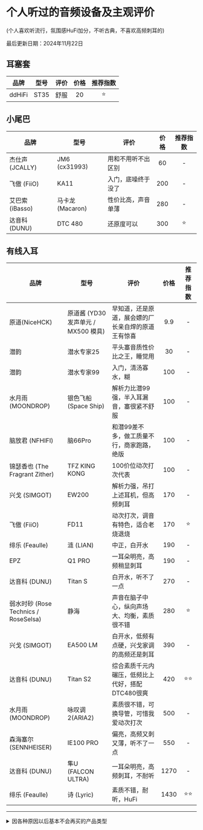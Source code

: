 # 个人听过的音频设备及主观评价

(个人喜欢听流行，氛围感HuFi加分，不听古典，不喜欢高频刺耳的)

最后更新日期：2024年11月22日

## 耳塞套

| 品牌 | 型号 | 评价 | 价格 | 推荐指数 |
| ----------- | ----------- | ----------- | :-----------: | :-----------: |
| ddHiFi | ST35 | 舒服 | 20 | ⭐ |

## 小尾巴

| 品牌 | 型号 | 评价 | 价格 | 推荐指数 |
| ----------- | ----------- | ----------- | :-----------: | :-----------: |
| 杰仕声 (JCALLY) | JM6 (cx31993) | 用和不用听不出区别 | 60 | - |
| 飞傲 (FiiO) | KA11 | 入门，底噪终于没了 | 200 | - |
| 艾巴索 (iBasso) | 马卡龙 (Macaron) | 性价比高，声音单薄 | 280 | - |
| 达音科 (DUNU) | DTC 480 | 还原度可以 | 300 | ⭐ |

## 有线入耳

| 品牌 | 型号 | 评价 | 价格 | 推荐指数 |
| ----------- | ----------- | ----------- | :-----------: | :-----------: |
| 原道(NiceHCK) | 原道酱 (YD30 发声单元 / MX500 模具) | 早知道，还是原道，展会嫖的厂长亲自焊的原道王有惊喜 | 9.9 | - |
| 潜韵 | 潜水专家25 | 平头塞音质性价比之王，睡觉用 | 30 | - |
| 潜韵 | 潜水专家99 | 入门，清汤寡水，糊 | 100 | - |
| 水月雨 (MOONDROP) | 银色飞船 (Space Ship) | 解析力比潜99强，半入耳漏音，塞很紧不舒服 | 100 | - |
| 脑放君 (NFHIFI) | 脑66Pro | 和潜99差不多，做工质量不行，商家跑路，绝版 | 100 | - |
| 锦瑟香也 (The Fragrant Zither) | TFZ KING KONG | 100价位动次打次代表 | 100 | - |
| 兴戈 (SIMGOT) | EW200 | 解析力强，吊打上述耳机，但高频刺耳 | 170 | - |
| 飞傲 (FiiO) | FD11 | 动次打次，调音有特色，适合老烧退烧 | 170 | ⭐ |
| 绯乐 (Feaulle) | 涟 (LIAN) | 中正，白开水 | 190 | - |
| EPZ | Q1 PRO | 一耳朵明亮，高频稍显刺耳 | 190 | - |
| 达音科 (DUNU) | Titan S | 白开水，听不了一点 | 270 | - |
| 弱水时砂 (Rose Technics / RoseSelsa) | 静海 | 声音在脑子中心，纵向声场大、均衡，素质很不错 | 280 | ⭐ |
| 兴戈 (SIMGOT) | EA500 LM | 白开水，低频有点硬，兴戈家调的高频还是刺耳 | 390 | - |
| 达音科 (DUNU) | Titan S2 | 综合素质千元内碾压，低频比上代好，搭配DTC480很爽 | 420 | ⭐⭐ |
| 水月雨 (MOONDROP) | 咏叹调2(ARIA2)  | 素质很不错，可换导管，可惜我爱动次打次 | 500 | - |
| 森海塞尔 (SENNHEISER) | IE100 PRO | 偏亮，高频又刺又薄，听不了一点 | 550 | - |
| 达音科 (DUNU) | 隼U (FALCON ULTRA) | 一耳朵明亮，高频刺耳，不耐听 | 1270 | - |
| 绯乐 (Feaulle) | 诗 (Lyric) | 素质不错，耐听，HuFi | 1430 | ⭐⭐ |

---

<details><summary>因各种原因以后基本不会再买的产品类型</summary>

## 无线入耳

(音质与有线拉开距离太大了，没有特殊需求就不买了)

| 品牌 | 型号 | 评价 | 价格 | 推荐指数 |
| ----------- | ----------- | ----------- | :-----------: | :-----------: |
| OPPO | OPPO Enco Air3 | 轻巧睡觉塞 | 130 | ⭐ |
| 华为 (HUAWEI) | FreeBuds 5i | 中正，哈曼曲线 | 300 | - |
| 丽耳 (EarFun) | Air Pro4 | 功能丰富，音质还行 | 390 | - |
| 华为 (HUAWEI) | FreeBuds 6i | 自研SoC，千元内降噪无敌，偏低音炮 | 470 | ⭐ |
| OPPO | OPPO Enco W51 | 当年的降噪耳机之神，兼顾音质 | 500 | ⭐ |
| OPPO | OPPO Enco X3 | 千元真神 | 1000 | - |
| 松下 (Panasonic) 子公司 Technics | EAH-AZ80 | 两千以内音质无敌 | 1790 | ⭐⭐ |

## 有线头戴

(耳朵太热，以后不买了)

| 品牌 | 型号 | 评价 | 价格 | 推荐指数 |
| ----------- | ----------- | ----------- | :-----------: | :-----------: |
| 飞利浦 (Philips) | SHP9500 | 佩戴舒适，音质标杆，声场大，但是开放式耳机漏音 | 300 | - |
| 声音记忆 (SoncieMeory) | G50 | 佩戴夹头，不透气，音质不错 | 300 | - |
| 海菲曼 (HiFiMAN) | HE400SE | 设备推得起来性价比就非常高 | 320 | - |
| 飞傲 (FiiO) | JT1 | 调音非常有特色，声场大 | 350 | - |

## 无线头戴

(耳朵太热，以后不买了)

| 品牌 | 型号 | 评价 | 价格 | 推荐指数 |
| ----------- | ----------- | ----------- | :-----------: | :-----------: |
| 漫步者 (EDIFIER) | W820NB双金标版 | 无线头戴最低门槛 | 290 | - |
| 索尼 (Sony) | ULT WEAR | 千元内最好，可调试功能多 | 1200 | - |
| 索尼 (Sony) | WH-1000XM4 | 无线头戴音质标杆 | 1600 | ⭐ |

## 有线音箱/音响

(扰民，以后不买了)

| 品牌 | 型号 | 评价 | 价格 | 推荐指数 |
| ----------- | ----------- | ----------- | :-----------: | :-----------: |
| 漫步者 (EDIFIER) | M230 | 可蓝牙连接，能听 | 360 | - |
| 哈曼卡顿 (Harman Kardon)  |  哈曼卡顿音乐琉璃4 (Harman Kardon Aura Studio 4) | 可蓝牙连接，好看，低音炮 | 2000 | ⭐ |
| 漫步者 (EDIFIER) | S3000MKII | 可蓝牙连接，人声清晰，低频不足 | 3100 | - |
| JBL | JBL 4329P | 可蓝牙连接，神中神 | 20000 | ⭐⭐ |

## 无线音箱/音响

(扰民，以后不买了)

| 品牌 | 型号 | 评价 | 价格 | 推荐指数 |
| ----------- | ----------- | ----------- | :-----------: | :-----------: |
| JBL | JBL GO 3 | 防水，能响 | 260 | - |
| JBL | JBL Flip 6 | 支持音频输出的USB-C线可以连电脑，防水，人声好听，续航差，室内效果好 | 740 | - |
| JBL | JBL Charge 5 | 防水，动次打次，续航高，户外效果好 | 940 | - |

</details>
